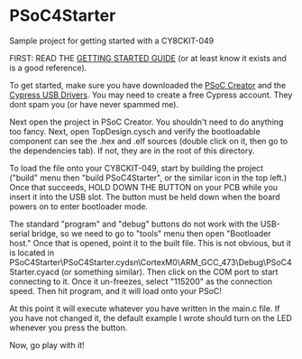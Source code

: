 PSoC4Starter
============

Sample project for getting started with a CY8CKIT-049

FIRST: READ THE [GETTING STARTED GUIDE](http://www.cypress.com/?docID=48142) (or at least know it exists and is a good reference).

To get started, make sure you have downloaded the [PSoC Creator](http://www.cypress.com/psoccreator/) and the [Cypress USB Drivers](http://www.cypress.com/?rID=83110). You may need to create a free Cypress account. They dont spam you (or have never spammed me).

Next open the project in PSoC Creator. You shouldn't need to do anything too fancy. Next, open TopDesign.cysch and verify the bootloadable component can see the .hex and .elf sources (double click on it, then go to the dependencies tab). If not, they are in the root of this directory.

To load the file onto your CY8CKIT-049, start by building the project ("build" menu then "build PSoC4Starter", or the similar icon in the top left.) Once that succeeds, HOLD DOWN THE BUTTON on your PCB while you insert it into the USB slot. The button must be held down when the board powers on to enter bootloader mode.

The standard "program" and "debug" buttons do not work with the USB-serial bridge, so we need to go to "tools" menu then open "Bootloader host." Once that is opened, point it to the built file. This is not obvious, but it is located in PSoC4Starter\PSoC4Starter.cydsn\CortexM0\ARM_GCC_473\Debug\PSoC4Starter.cyacd (or something similar). Then click on the COM port to start connecting to it. Once it un-freezes, select "115200" as the connection speed. Then hit program, and it will load onto your PSoC!

At this point it will execute whatever you have written in the main.c file. If you have not changed it, the default example I wrote should turn on the LED whenever you press the button.

Now, go play with it!